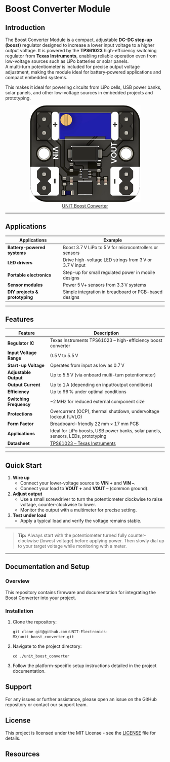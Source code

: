 # Boost Converter Module

## Introduction

The Boost Converter Module is a compact, adjustable **DC–DC step-up (boost)** regulator designed to increase a lower input voltage to a higher output voltage. It is powered by the **TPS61023** high-efficiency switching regulator from **Texas Instruments**, enabling reliable operation even from low-voltage sources such as LiPo batteries or solar panels.  
A multi-turn potentiometer is included for precise output voltage adjustment, making the module ideal for battery-powered applications and compact embedded systems.

This makes it ideal for powering circuits from LiPo cells, USB power banks, solar panels, and other low-voltage sources in embedded projects and prototyping.

<div align="center">
    <a href="#"><img src="hardware/resources/img/img_ue0087_boost_converter_1.png" width="350px"><br/>UNIT Boost Converter</a>
</div>

---

## Applications

| **Applications**               | **Example**                                              |
|--------------------------------|-----------------------------------------------------------|
| **Battery-powered systems**    | Boost 3.7 V LiPo to 5 V for microcontrollers or sensors   |
| **LED drivers**                | Drive high-voltage LED strings from 3 V or 3.7 V input    |
| **Portable electronics**       | Step-up for small regulated power in mobile designs       |
| **Sensor modules**             | Power 5 V+ sensors from 3.3 V systems                     |
| **DIY projects & prototyping** | Simple integration in breadboard or PCB-based designs     |

---

## Features

| **Feature**                   | **Description**                                                                 |
|-------------------------------|---------------------------------------------------------------------------------|
| **Regulator IC**              | Texas Instruments TPS61023 – high-efficiency boost converter                   |
| **Input Voltage Range**       | 0.5 V to 5.5 V                                                                 |
| **Start-up Voltage**          | Operates from input as low as 0.7 V                                           |
| **Adjustable Output**         | Up to 5.5 V (via onboard multi-turn potentiometer)                            |
| **Output Current**            | Up to 1 A (depending on input/output conditions)                              |
| **Efficiency**                | Up to 96 % under optimal conditions                                            |
| **Switching Frequency**       | ~2 MHz for reduced external component size                                    |
| **Protections**               | Overcurrent (OCP), thermal shutdown, undervoltage lockout (UVLO)              |
| **Form Factor**               | Breadboard-friendly 22 mm × 17 mm PCB                                         |
| **Applications**             | Ideal for LiPo boosts, USB power banks, solar panels, sensors, LEDs, prototyping |
| **Datasheet**                | [TPS61023 – Texas Instruments](https://www.ti.com/product/TPS61023)           |


---

## Quick Start

1. **Wire up**  
   - Connect your lower-voltage source to **VIN +** and **VIN –**.  
   - Connect your load to **VOUT +** and **VOUT –** (common ground).  
2. **Adjust output**  
   - Use a small screwdriver to turn the potentiometer clockwise to raise voltage, counter-clockwise to lower.  
   - Monitor the output with a multimeter for precise setting.  
3. **Test under load**  
   - Apply a typical load and verify the voltage remains stable.

---

> **Tip:** Always start with the potentiometer turned fully counter-clockwise (lowest voltage) before applying power. Then slowly dial up to your target voltage while monitoring with a meter.

---

## Documentation and Setup

### Overview
This repository contains firmware and documentation for integrating the Boost Converter into your project.

### Installation
1. Clone the repository:
   ```
   git clone git@github.com:UNIT-Electronics-MX/unit_boost_converter.git
   ```
2. Navigate to the project directory:
   ```
   cd ./unit_boost_converter
   ```
3. Follow the platform-specific setup instructions detailed in the project documentation.

## Support
For any issues or further assistance, please open an issue on the GitHub repository or contact our support team.


## License
This project is licensed under the MIT License - see the [LICENSE](LICENSE) file for details.

## Resources
